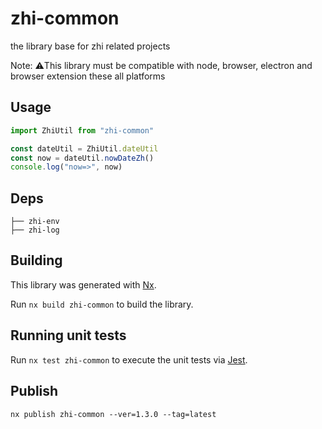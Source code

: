 # zhi-common

the library base for zhi related projects

Note: ⚠️This library must be compatible with node, browser, electron and browser extension these all platforms

## Usage

```ts
import ZhiUtil from "zhi-common"

const dateUtil = ZhiUtil.dateUtil
const now = dateUtil.nowDateZh()
console.log("now=>", now)
```

## Deps

```
├── zhi-env
├── zhi-log
```

## Building

This library was generated with [Nx](https://nx.dev).

Run `nx build zhi-common` to build the library.

## Running unit tests

Run `nx test zhi-common` to execute the unit tests via [Jest](https://jestjs.io).

## Publish

```
nx publish zhi-common --ver=1.3.0 --tag=latest
```
